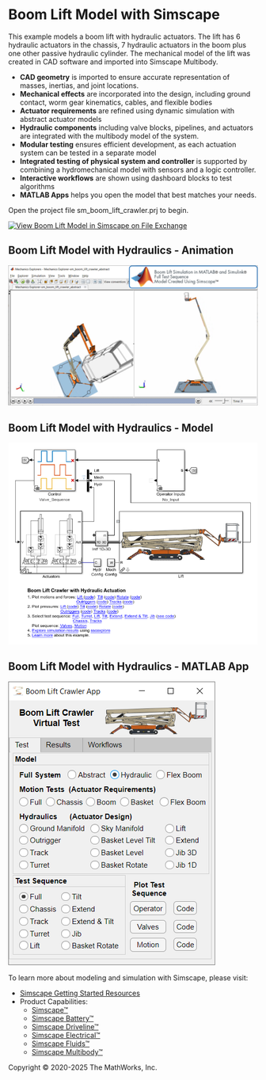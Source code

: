 # **Boom Lift Model with Simscape**

This example models a boom lift with hydraulic actuators. The lift 
has 6 hydraulic actuators in the chassis, 7 hydraulic actuators in 
the boom plus one other passive hydraulic cylinder. The mechanical model
of the lift was created in CAD software and imported into Simscape Multibody. 

* **CAD geometry** is imported to ensure accurate representation of masses, 
inertias, and joint locations.
* **Mechanical effects** are incorporated into the design, including ground 
contact, worm gear kinematics, cables, and flexible bodies
* **Actuator requirements** are refined using dynamic simulation with 
abstract actuator models
* **Hydraulic components** including valve blocks, pipelines, and actuators 
are integrated with the multibody model of the system.
* **Modular testing** ensures efficient development, as each actuation system
can be tested in a separate model
* **Integrated testing of physical system and controller** is supported by 
combining a hydromechanical model with sensors and a logic controller.
* **Interactive workflows** are shown using dashboard blocks to test algorithms
* **MATLAB Apps** helps you open the model that best matches your needs. 

Open the project file sm_boom_lift_crawler.prj to begin.

[![View Boom Lift Model in Simscape on File Exchange](https://www.mathworks.com/matlabcentral/images/matlab-file-exchange.svg)](https://www.mathworks.com/matlabcentral/fileexchange/84390-boom-lift-model-in-simscape)

## **Boom Lift Model with Hydraulics - Animation**
![](Overview/sm_boom_lift_crawler_mechExpAnim.png)

## **Boom Lift Model with Hydraulics - Model**
![](Overview/sm_boom_lift_crawler_model_hydraulic.png)

## **Boom Lift Model with Hydraulics - MATLAB App**
![](Overview/sm_boom_lift_crawler_MATLAB_App.png)

To learn more about modeling and simulation with Simscape, please visit:
* [Simscape Getting Started Resources](https://www.mathworks.com/solutions/physical-modeling/resources.html)
* Product Capabilities:
   * [Simscape&trade;](https://www.mathworks.com/products/simscape.html)
   * [Simscape Battery&trade;](https://www.mathworks.com/products/simscape-battery.html)
   * [Simscape Driveline&trade;](https://www.mathworks.com/products/simscape-driveline.html)
   * [Simscape Electrical&trade;](https://www.mathworks.com/products/simscape-electrical.html)
   * [Simscape Fluids&trade;](https://www.mathworks.com/products/simscape-fluids.html)
   * [Simscape Multibody&trade;](https://www.mathworks.com/products/simscape-multibody.html)

Copyright &copy; 2020-2025 The MathWorks, Inc.